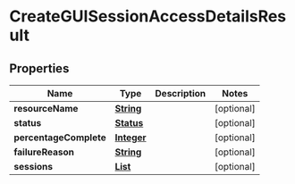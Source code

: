 

# CreateGUISessionAccessDetailsResult


## Properties

| Name | Type | Description | Notes |
|------------ | ------------- | ------------- | -------------|
|**resourceName** | [**String**](String.md) |  |  [optional] |
|**status** | [**Status**](Status.md) |  |  [optional] |
|**percentageComplete** | [**Integer**](Integer.md) |  |  [optional] |
|**failureReason** | [**String**](String.md) |  |  [optional] |
|**sessions** | [**List**](List.md) |  |  [optional] |



